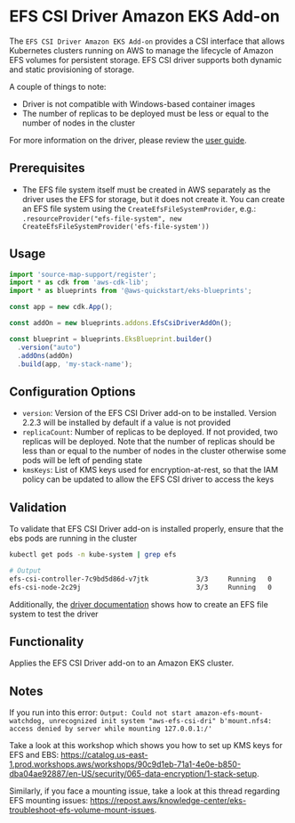 # EFS CSI Driver Amazon EKS Add-on

The `EFS CSI Driver Amazon EKS Add-on` provides a CSI interface that allows Kubernetes clusters running on AWS to manage the lifecycle of Amazon EFS volumes for persistent storage.
EFS CSI driver supports both dynamic and static provisioning of storage.

A couple of things to note:

- Driver is not compatible with Windows-based container images
- The number of replicas to be deployed must be less or equal to the number of nodes in the cluster

For more information on the driver, please review the [user guide](https://docs.aws.amazon.com/eks/latest/userguide/efs-csi.html).

## Prerequisites

- The EFS file system itself must be created in AWS separately as the driver uses the EFS for storage, but it does not create it. You can create an EFS file system using the `CreateEfsFileSystemProvider`, e.g.: `.resourceProvider("efs-file-system", new CreateEfsFileSystemProvider('efs-file-system'))`

## Usage

```typescript
import 'source-map-support/register';
import * as cdk from 'aws-cdk-lib';
import * as blueprints from '@aws-quickstart/eks-blueprints';

const app = new cdk.App();

const addOn = new blueprints.addons.EfsCsiDriverAddOn();

const blueprint = blueprints.EksBlueprint.builder()
  .version("auto")
  .addOns(addOn)
  .build(app, 'my-stack-name');
```

## Configuration Options

- `version`: Version of the EFS CSI Driver add-on to be installed. Version 2.2.3 will be installed by default if a value is not provided
- `replicaCount`: Number of replicas to be deployed. If not provided, two replicas will be deployed. Note that the number of replicas
  should be less than or equal to the number of nodes in the cluster otherwise some pods will be left of pending state
- `kmsKeys`: List of KMS keys used for encryption-at-rest, so that the IAM policy can be updated to allow the EFS CSI driver to access the keys

## Validation

To validate that EFS CSI Driver add-on is installed properly, ensure that the ebs pods are running in the cluster

```bash
kubectl get pods -n kube-system | grep efs

# Output
efs-csi-controller-7c9bd5d86d-v7jtk            3/3     Running   0          155m
efs-csi-node-2c29j                             3/3     Running   0          155m


```

Additionally, the [driver documentation](https://docs.aws.amazon.com/eks/latest/userguide/efs-csi.html) shows how to create an EFS file system to test the driver

## Functionality

Applies the EFS CSI Driver add-on to an Amazon EKS cluster.

## Notes

If you run into this error: `Output: Could not start amazon-efs-mount-watchdog, unrecognized init system "aws-efs-csi-dri" b'mount.nfs4: access denied by server while mounting 127.0.0.1:/'`

Take a look at this workshop which shows you how to set up KMS keys for EFS and EBS: <https://catalog.us-east-1.prod.workshops.aws/workshops/90c9d1eb-71a1-4e0e-b850-dba04ae92887/en-US/security/065-data-encryption/1-stack-setup>.

Similarly, if you face a mounting issue, take a look at this thread regarding EFS mounting issues: <https://repost.aws/knowledge-center/eks-troubleshoot-efs-volume-mount-issues>.